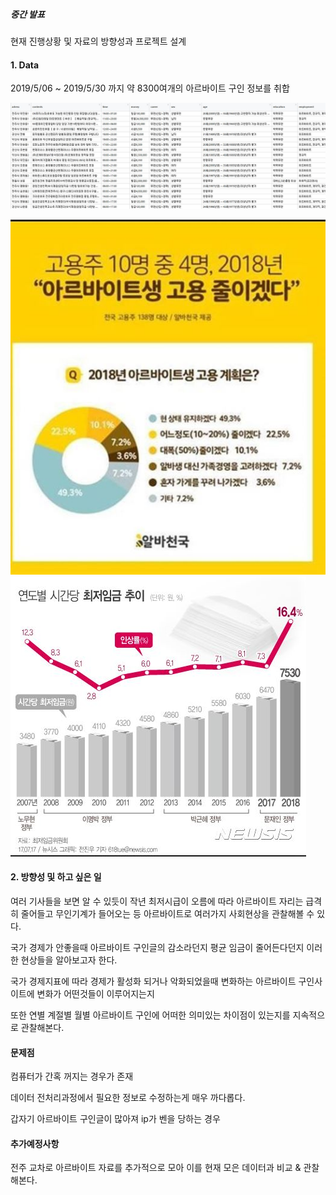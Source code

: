 ##### 중간 발표

현재 진행상황 및 자료의 방향성과 프로젝트 설계

#### 1. Data
2019/5/06 ~ 2019/5/30 까지 약 8300여개의 아르바이트 구인 정보를 취합

![Alt text](image.JPG)

![Alt text](image2.JPG)
![Alt text](image3.JPG)

#### 2. 방향성 및 하고 싶은 일

여러 기사들을 보면 알 수 있듯이 작년 최저시급이 오름에 따라 아르바이트 자리는 급격히 줄어들고 무인기계가 들어오는 등
아르바이트로 여러가지 사회현상을 관찰해볼 수 있다.

국가 경제가 안좋을때 아르바이트 구인글의 감소라던지 평균 임금이 줄어든다던지 이러한 현상들을 알아보고자 한다.

국가 경제지표에 따라 경제가 활성화 되거나 악화되었을때 변화하는 아르바이트 구인사이트에 변화가 어떤것들이 이루어지는지

또한 연별 계절별 월별 아르바이트 구인에 어떠한 의미있는 차이점이 있는지를 지속적으로 관찰해본다.

#### 문제점


컴퓨터가 간혹 꺼지는 경우가 존재

데이터 전처리과정에서 필요한 정보로 수정하는게 매우 까다롭다.

갑자기 아르바이트 구인글이 많아져 ip가 벤을 당하는 경우 

#### 추가예정사항

전주 교차로 아르바이트 자료를 추가적으로 모아 이를 현재 모은 데이터과 비교 & 관찰해본다.
